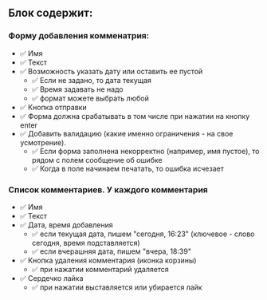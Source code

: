 ## Блок содержит:

### Форму добавления комменатрия:

- :white_check_mark: Имя
- :white_check_mark: Текст
- :white_check_mark: Возможность указать дату или оставить ее пустой
  - :white_check_mark: Если не задано, то дата текущая
  - :white_check_mark: Время задавать не надо
  - :white_check_mark: формат можете выбрать любой
- :white_check_mark: Кнопка отправки
- :white_check_mark: Форма должна срабатывать в том числе при нажатии на кнопку enter
- :white_check_mark: Добавить валидацию (какие именно ограничения - на свое усмотрение).
  - :white_check_mark: Если форма заполнена некорректно (например, имя пустое), то рядом с полем сообщение об ошибке
  - :white_check_mark: Когда в поле начинаем печатать, то ошибка исчезает

### Список комментариев. У каждого комментария

- :white_check_mark: Имя
- :white_check_mark: Текст
- :white_check_mark: Дата, время добавления
  - :white_check_mark: если текущая дата, пишем "сегодня, 16:23" (ключевое - слово сегодня, время подставляется)
  - :white_check_mark: если вчерашняя дата, пишем "вчера, 18:39"
- :white_check_mark: Кнопка удаления комментария (иконка корзины)
  - :white_check_mark: при нажатии комментарий удаляется
- :white_check_mark: Сердечко лайка
  - :white_check_mark: при нажатии выставляется или убирается лайк
